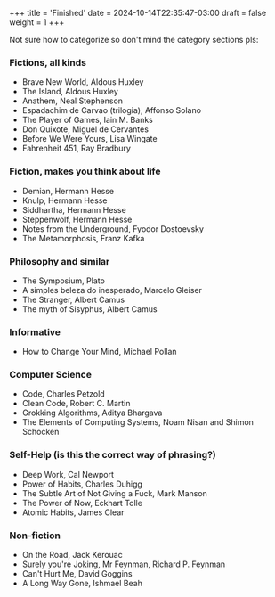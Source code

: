 +++
title = 'Finished'
date = 2024-10-14T22:35:47-03:00
draft = false
weight = 1
+++

Not sure how to categorize so don't mind the category sections pls:

### Fictions, all kinds

- Brave New World, Aldous Huxley
- The Island, Aldous Huxley
- Anathem, Neal Stephenson
- Espadachim de Carvao (trilogia), Affonso Solano
- The Player of Games, Iain M. Banks
- Don Quixote, Miguel de Cervantes
- Before We Were Yours, Lisa Wingate
- Fahrenheit 451, Ray Bradbury

### Fiction, makes you think about life

- Demian, Hermann Hesse
- Knulp, Hermann Hesse
- Siddhartha, Hermann Hesse
- Steppenwolf, Hermann Hesse
- Notes from the Underground, Fyodor Dostoevsky
- The Metamorphosis, Franz Kafka

### Philosophy and similar

- The Symposium, Plato
- A simples beleza do inesperado, Marcelo Gleiser
- The Stranger, Albert Camus
- The myth of Sisyphus, Albert Camus

### Informative

- How to Change Your Mind, Michael Pollan

### Computer Science

- Code, Charles Petzold
- Clean Code, Robert C. Martin
- Grokking Algorithms, Aditya Bhargava
- The Elements of Computing Systems, Noam Nisan and Shimon Schocken

### Self-Help (is this the correct way of phrasing?)

- Deep Work, Cal Newport
- Power of Habits, Charles Duhigg
- The Subtle Art of Not Giving a Fuck, Mark Manson
- The Power of Now, Eckhart Tolle
- Atomic Habits, James Clear

### Non-fiction

- On the Road, Jack Kerouac
- Surely you're Joking, Mr Feynman, Richard P. Feynman
- Can't Hurt Me, David Goggins
- A Long Way Gone, Ishmael Beah
